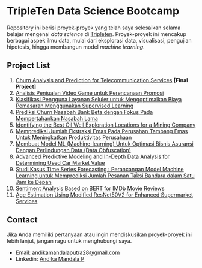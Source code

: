 # TripleTen Data Science Bootcamp
Repository ini berisi proyek-proyek yang telah saya selesaikan selama belajar mengenai *data science* di [Tripleten](https://tripleten.com/). Proyek-proyek ini mencakup berbagai aspek ilmu data, mulai dari eksplorasi data, visualisasi, pengujian hipotesis, hingga membangun model *machine learning*.

## Project List
1. [Churn Analysis and Prediction for Telecommunication Services](https://github.com/andikaaa18/Tripleten_datascience_project/tree/main/Final_Project) **[Final Project]** 
2. [Analisis Penjualan Video Game untuk Perencanaan Promosi](https://github.com/andikaaa18/Tripleten_datascience_project/tree/main/Portofolio_01)
3. [Klasifikasi Pengguna Layanan Seluler untuk Mengoptimalkan Biaya Pemasaran Menggunakan Supervised Learning](https://github.com/andikaaa18/Tripleten_datascience_project/tree/main/Portofolio_02)
4. [Prediksi Churn Nasabah Bank Beta dengan Fokus Pada Mempertahankan Nasabah Lama](https://github.com/andikaaa18/Tripleten_datascience_project/tree/main/Portofolio_03)
5. [Identifying the Best Oil Well Exploration Locations for a Mining Company](https://github.com/andikaaa18/Tripleten_datascience_project/tree/main/Portofolio_04)
6. [Memprediksi Jumlah Ekstraksi Emas Pada Perusahan Tambang Emas Untuk Meningkatkan Produktivitas Perusahaan](https://github.com/andikaaa18/Tripleten_datascience_project/tree/main/Portofolio_05)
7. [Membuat Model ML (Machine-learning) Untuk Optimasi Bisnis Asuransi Dengan Perlindungan Data (Data Obfuscation)](https://github.com/andikaaa18/Tripleten_datascience_project/tree/main/Portofolio_06)
8. [Advanced Predictive Modeling and In-Depth Data Analysis for Determining Used Car Market Value](https://github.com/andikaaa18/Tripleten_datascience_project/tree/main/Portofolio_07)
9. [Studi Kasus Time Series Forecasting : Perancangan Model Machine Learning untuk Memprediksi Jumlah Pesanan Taksi Bandara dalam Satu Jam ke Depan](https://github.com/andikaaa18/Tripleten_datascience_project/tree/main/Portofolio_08)
10. [Sentiment Analysis Based on BERT for IMDb Movie Reviews](https://github.com/andikaaa18/Tripleten_datascience_project/tree/main/Portofolio_09)
11. [Age Estimation Using Modified ResNet50V2 for Enhanced Supermarket Services](https://github.com/andikaaa18/Tripleten_datascience_project/tree/main/Portofolio_10)



## Contact
Jika Anda memiliki pertanyaan atau ingin mendiskusikan proyek-proyek ini lebih lanjut, jangan ragu untuk menghubungi saya.
* Email: andikamandalaputra28@gmail.com
* Linkedin: [Andika Mandala P](https://www.linkedin.com/in/andikamandalaputra/)
